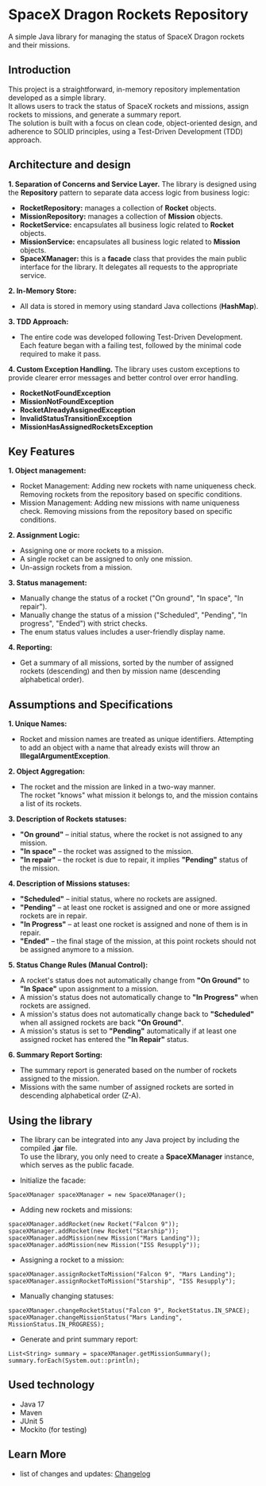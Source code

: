 # SpaceX Dragon Rockets Repository
A simple Java library for managing the status of SpaceX Dragon rockets and their missions.

## Introduction
This project is a straightforward, in-memory repository implementation developed as a simple library.  
It allows users to track the status of SpaceX rockets and missions, assign rockets to missions, and generate a summary report.  
The solution is built with a focus on clean code, object-oriented design, and adherence to SOLID principles, using a Test-Driven Development (TDD) approach.

## Architecture and design
**1. Separation of Concerns and Service Layer.** The library is designed using the **Repository** pattern to separate data access logic from business logic:  
* **RocketRepository:** manages a collection of **Rocket** objects.
* **MissionRepository:** manages a collection of **Mission** objects.
* **RocketService:** encapsulates all business logic related to **Rocket** objects.
* **MissionService:** encapsulates all business logic related to **Mission** objects.
* **SpaceXManager:** this is a **facade** class that provides the main public interface for the library. It delegates all requests to the appropriate service.  
  
**2. In-Memory Store:**  
* All data is stored in memory using standard Java collections (**HashMap**).  
  
**3. TDD Approach:**  
* The entire code was developed following Test-Driven Development.  
Each feature began with a failing test, followed by the minimal code required to make it pass.  
  
**4. Custom Exception Handling.** The library uses custom exceptions to provide clearer error messages and better control over error handling.  
* **RocketNotFoundException**
* **MissionNotFoundException**
* **RocketAlreadyAssignedException**
* **InvalidStatusTransitionException**
* **MissionHasAssignedRocketsException**  
  
## Key Features
**1. Object management:**  
* Rocket Management: Adding new rockets with name uniqueness check. Removing rockets from the repository based on specific conditions.  
* Mission Management: Adding new missions with name uniqueness check. Removing missions from the repository based on specific conditions.  
  
**2. Assignment Logic:**  
* Assigning one or more rockets to a mission.  
* A single rocket can be assigned to only one mission.  
* Un-assign rockets from a mission.  
  
**3. Status management:**  
* Manually change the status of a rocket ("On ground", "In space", "In repair").  
* Manually change the status of a mission ("Scheduled", "Pending", "In progress", "Ended") with strict checks.
* The enum status values includes a user-friendly display name.  
  
**4. Reporting:**  
* Get a summary of all missions, sorted by the number of assigned rockets (descending) and then by mission name (descending alphabetical order).  

## Assumptions and Specifications
**1. Unique Names:**  
* Rocket and mission names are treated as unique identifiers. Attempting to add an object with a name that already exists will throw an **IllegalArgumentException**.  
  
**2. Object Aggregation:**  
* The rocket and the mission are linked in a two-way manner.  
The rocket "knows" what mission it belongs to, and the mission contains a list of its rockets.  
  
**3. Description of Rockets statuses:**  
* **"On ground"** – initial status, where the rocket is not assigned to any mission.  
* **"In space"** – the rocket was assigned to the mission.  
* **"In repair"** – the rocket is due to repair, it implies **"Pending"** status of the mission.  
  
**4. Description of Missions statuses:**  
* **"Scheduled"** – initial status, where no rockets are assigned.  
* **"Pending"** – at least one rocket is assigned and one or more assigned rockets are in repair.  
* **"In Progress"** – at least one rocket is assigned and none of them is in repair.  
* **"Ended"** – the final stage of the mission, at this point rockets should not be assigned anymore to a mission.  
  
**5. Status Change Rules (Manual Control):**  
* A rocket's status does not automatically change from **"On Ground"** to **"In Space"** upon assignment to a mission.  
* A mission's status does not automatically change to **"In Progress"** when rockets are assigned.  
* A mission's status does not automatically change back to **"Scheduled"** when all assigned rockets are back **"On Ground"**.  
* A mission's status is set to **"Pending"** automatically if at least one assigned rocket has entered the **"In Repair"** status.  
  
**6. Summary Report Sorting:**  
* The summary report is generated based on the number of rockets assigned to the mission.  
* Missions with the same number of assigned rockets are sorted in descending alphabetical order (Z-A).

## Using the library

* The library can be integrated into any Java project by including the compiled **.jar** file.  
To use the library, you only need to create a **SpaceXManager** instance, which serves as the public facade.  
  

* Initialize the facade:  

```
SpaceXManager spaceXManager = new SpaceXManager();
```
* Adding new rockets and missions:

```
spaceXManager.addRocket(new Rocket("Falcon 9"));
spaceXManager.addRocket(new Rocket("Starship"));
spaceXManager.addMission(new Mission("Mars Landing"));
spaceXManager.addMission(new Mission("ISS Resupply"));
```
* Assigning a rocket to a mission:

```
spaceXManager.assignRocketToMission("Falcon 9", "Mars Landing");
spaceXManager.assignRocketToMission("Starship", "ISS Resupply");
```
* Manually changing statuses:

```
spaceXManager.changeRocketStatus("Falcon 9", RocketStatus.IN_SPACE);
spaceXManager.changeMissionStatus("Mars Landing", MissionStatus.IN_PROGRESS);
```
* Generate and print summary report:

```
List<String> summary = spaceXManager.getMissionSummary();
summary.forEach(System.out::println);
```

## Used technology
* Java 17
* Maven
* JUnit 5
* Mockito (for testing)

## Learn More
* list of changes and updates: [Changelog](CHANGELOG.md)